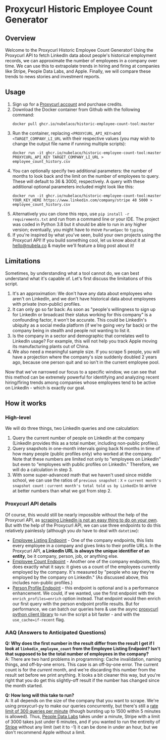 # Proxycurl Historic Employee Count Generator

## Overview

Welcome to the Proxycurl Historic Employee Count Generator! Using the Proxycurl API to fetch LinkedIn data about people's historical employment records, we can approximate the number of employees in a company over time. We can use this to extrapolate trends in hiring and firing at companies like Stripe, People Data Labs, and Apple. Finally, we will compare these trends to news stories and investment reports.

## Usage

1. Sign up for a [Proxycurl account](https://nubela.co/proxycurl/) and purchase credits.
2. Download the Docker container from Github with the following command:
     ```
   docker pull ghcr.io/nubelaco/historic-employee-count-tool:master
   ```
3. Run the container, replacing `<PROXYCURL_API_KEY>`and `<TARGET_COMPANY_LI_URL` with their respective values (you may wish to change the output file name if running multiple scripts):
     ```
    docker run -it ghcr.io/nubelaco/historic-employee-count-tool:master PROXYCURL_API_KEY TARGET_COMPANY_LI_URL > employee_count_history.csv
    ```
4. You can optionally specify two additional parameters: the number of months to look back and the limit on the number of employees to query. These will default to 36 & 3000, respectively. A query with these additional optional parameters included might look like this:
     ```
    docker run -it ghcr.io/nubelaco/historic-employee-count-tool:master YOUR_KEY_HERE https://www.linkedin.com/company/stripe 48 5000 > employee_count_history.csv
    ```
5. Alternatively you can clone this repo, use `pip install -r requirements.txt` and run from a command line or your IDE. The project was coded in Python 3.8 but it should be able to run in any higher version; eventually, you might have to move `ParamSpec` to `typing`.
6. If you're inspired by what you've seen, build your own projects using the Proxycurl API! If you build something cool, let us know about it at hello@nubela.co & maybe we'll feature a blog post about it!

## Limitations

Sometimes, by understanding what a tool cannot do, we can best understand what it's capable of. Let's first discuss the limitations of this script.

1. It's an approximation: We don't have any data about employees who aren't on LinkedIn, and we don't have historical data about employees with private (non-public) profiles.
2. It can only go so far back: As soon as "people's willingness to sign up for LinkedIn or broadcast their status working for this company" is a confounding factor, it won't be accurate. This could be LinkedIn's ubiquity as a social media platform (if we're going very far back) or the company being in stealth and people not wanting to list it.
3. Is the company in a sector and demographic that correlates well to LinkedIn usage? For example, this will not help you track Apple moving its manufacturing plants out of China.
4. We also need a meaningful sample size. If you scrape 5 people, you will have a projection where the company's size suddenly doubled 2 years ago, because one person quit and so isn't in the current employee pool.

Now that we've narrowed our focus to a specific window, we can see that this method can be extremely powerful for identifying and analyzing recent hiring/firing trends among companies whose employees tend to be active on LinkedIn - which is exactly our goal.

## How it works

### High-level
We will do three things, two LinkedIn queries and one calculation:

1. Query the current number of people on LinkedIn at the company (LinkedIn provides this as a total number, including non-public profiles).
2. Query snapshots in one-month intervals going back N months in time of how many people (public profiles only) who worked at the company. Note that these numbers are limited not only to "employees on LinkedIn" but even to "employees with public profiles on LinkedIn." Therefore, we will do a calculation in step 3.
3. With some super-advanced math that we haven't used since middle school, we can use the ratios of `previous snapshot` : `X` = `current month's snapshot count` : `current month's total told us by LinkedIn` to arrive at better numbers than what we got from step 2.

### Proxycurl API details

Of course, this would still be nearly impossible without the help of the Proxycurl API, as [scraping LinkedIn is not an easy thing to do on your own](https://nubela.co/blog/tutorial-how-to-build-your-own-linkedin-profile-scraper-2020/). But with the help of the Proxycurl API, we can use three endpoints to do this relatively painlessly (although you *do* have to deal with `datetime`):

* [Employee Listing Endpoint](https://nubela.co/proxycurl/docs#company-api-employee-listing-endpoint) - One of the company endpoints, this lists every employee in a company and gives links to their profile URLs. In the Proxycurl API, **a LinkedIn URL is always the unique identifier of an entity**, be it company, person, job, or anything else.
* [Employee Count Endpoint](https://nubela.co/proxycurl/docs#company-api-employee-count-endpoint) - Another one of the company endpoints, this does exactly what it says: it gives us a count of the employees currently employed by the company. It's measured by "people who say they're employed by the company on LinkedIn." (As discussed above, this includes non-public profiles.)
* [Person Profile Endpoint](https://nubela.co/proxycurl/docs#people-api-person-profile-endpoint) - this endpoint is optional and is a performance enhancement. We could, if we wanted, use the first endpoint with the `enrich_profiles=enrich` option instead. That endpoint would then enrich our first query with the person endpoint profile results. But for performance, we can batch our queries here & use the async [proxycurl python client library](https://pypi.org/project/proxycurl-py/) to run the script a bit faster - and with the `use_cache=if-recent` flag.

### AAQ (Answers to Anticipated Questions)

**Q: Why does the first number in the result differ from the result I get if I look at `linkedin_employee_count` from the Employee Listing Endpoint? Isn't that supposed to be the total number of employees in the company?**  
A: There are two hard problems in programming: Cache invalidation, naming things, and off-by-one errors. This case is an off-by-one error. The current count is for the *current* month, and we're discarding this number from the result set before we print anything. It looks a bit cleaner this way, but you're right that you do get this slightly-off result if the number has changed since the month started.

**Q: How long will this take to run?**  
A: It all depends on the size of the company that you want to scrape. We're using proxycurl-py to make our queries concurrently, but there's still a [rate limit of 300 queries per minute](https://nubela.co/proxycurl/docs#overview-rate-limit) (though bursting up to 1500 within 5 minutes is allowed). Thus, [People Data Labs](https://www.linkedin.com/company/peopledatalabs/) takes under a minute, Stripe with a limit of 3000 takes just under 6 minutes, and if you wanted to run the entireity of [Stripe](https://www.linkedin.com/company/stripe/) without any limit (set it to -1) it can be done in under an hour, but we don't recommend Apple without a limit.